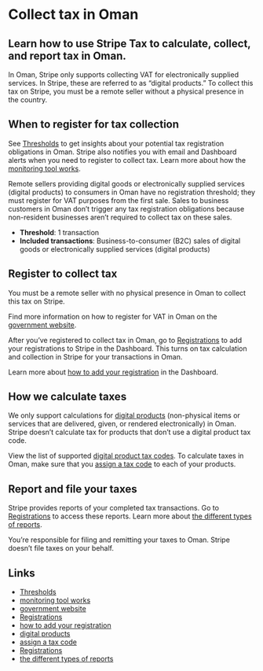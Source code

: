 # Collect tax in Oman

## Learn how to use Stripe Tax to calculate, collect, and report tax in Oman.

In Oman, Stripe only supports collecting VAT for electronically supplied
services. In Stripe, these are referred to as “digital products.” To collect
this tax on Stripe, you must be a remote seller without a physical presence in
the country.

## When to register for tax collection

See [Thresholds](https://dashboard.stripe.com/tax/thresholds) to get insights
about your potential tax registration obligations in Oman. Stripe also notifies
you with email and Dashboard alerts when you need to register to collect tax.
Learn more about how the [monitoring tool
works](https://docs.stripe.com/tax/monitoring).

Remote sellers providing digital goods or electronically supplied services
(digital products) to consumers in Oman have no registration threshold; they
must register for VAT purposes from the first sale. Sales to business customers
in Oman don’t trigger any tax registration obligations because non-resident
businesses aren’t required to collect tax on these sales.

- **Threshold**: 1 transaction
- **Included transactions**: Business-to-consumer (B2C) sales of digital goods
or electronically supplied services (digital products)

## Register to collect tax

You must be a remote seller with no physical presence in Oman to collect this
tax on Stripe.

Find more information on how to register for VAT in Oman on the [government
website](https://taxoman.gov.om/portal/web/taxportal/e-services).

After you’ve registered to collect tax in Oman, go to
[Registrations](https://dashboard.stripe.com/tax/registrations?location=om) to
add your registrations to Stripe in the Dashboard. This turns on tax calculation
and collection in Stripe for your transactions in Oman.

Learn more about [how to add your
registration](https://docs.stripe.com/tax/registering#track-your-registrations-in-the-tax-dashboard)
in the Dashboard.

## How we calculate taxes

We only support calculations for [digital
products](https://docs.stripe.com/tax/tax-codes?type=digital) (non-physical
items or services that are delivered, given, or rendered electronically) in
Oman. Stripe doesn’t calculate tax for products that don’t use a digital product
tax code.

View the list of supported [digital product tax
codes](https://docs.stripe.com/tax/tax-codes?type=digital). To calculate taxes
in Oman, make sure that you [assign a tax
code](https://docs.stripe.com/tax/products-prices-tax-codes-tax-behavior#tax-code-on-product)
to each of your products.

## Report and file your taxes

Stripe provides reports of your completed tax transactions. Go to
[Registrations](https://dashboard.stripe.com/tax/registrations) to access these
reports. Learn more about [the different types of
reports](https://docs.stripe.com/tax/reports).

You’re responsible for filing and remitting your taxes to Oman. Stripe doesn’t
file taxes on your behalf.

## Links

- [Thresholds](https://dashboard.stripe.com/tax/thresholds)
- [monitoring tool works](https://docs.stripe.com/tax/monitoring)
- [government website](https://taxoman.gov.om/portal/web/taxportal/e-services)
- [Registrations](https://dashboard.stripe.com/tax/registrations?location=om)
- [how to add your
registration](https://docs.stripe.com/tax/registering#track-your-registrations-in-the-tax-dashboard)
- [digital products](https://docs.stripe.com/tax/tax-codes?type=digital)
- [assign a tax
code](https://docs.stripe.com/tax/products-prices-tax-codes-tax-behavior#tax-code-on-product)
- [Registrations](https://dashboard.stripe.com/tax/registrations)
- [the different types of reports](https://docs.stripe.com/tax/reports)